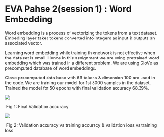 # EVA Pahse 2(session 1) : Word Embedding

Word embedding is a process of vectorizing the tokens from a text dataset. Embeding layer takes tokens converted into integers as input & outputs an associated vector.

Learning word embedding while training th enetwork is not effective when the data set is small. Hence in this assignment we are using pretrained word embedding which was trained in a different problem. We are using GloVe as precomputed database of word embeddings.

Glove precomputed data base with 6B tokens & dimension 100 are used in the code.  We are training our model for 1st 8000 samples in the dataset. Trained the model for 50 epochs with final validation accuracy 68.39%.





![](https://i.imgur.com/hvyqyNy.png)





​                                                                        Fig 1: Final Validation accuracy













![](https://i.imgur.com/gumyuU4.png)



​                   Fig 2: Validation accuracy vs training accuracy & validation loss vs training loss






